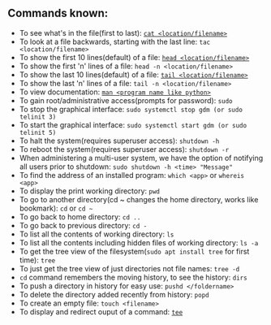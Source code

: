 ## Commands known:
- To see what's in the file(first to last): [`cat <location/filename>`](https://www.geeksforgeeks.org/cat-command-in-linux-with-examples/)
- To look at a file backwards, starting with the last line: `tac <location/filename>`
- To show the first 10 lines(default) of a file: [`head <location/filename>`](https://linuxize.com/post/linux-head-command/#head-command-syntax)
- To show the first 'n' lines of a file: `head -n <location/filename>`
- To show the last 10 lines(default) of a file: [`tail <location/filename>`](https://linuxize.com/post/linux-head-command/#head-command-syntax)
- To show the last 'n' lines of a file: `tail -n <location/filename>`
- To view documentation: [`man <program name like python>`](https://www.geeksforgeeks.org/man-command-in-linux-with-examples/)
- To gain root/administrative access(prompts for password): `sudo`  
- To stop the graphical interface: `sudo systemctl stop gdm (or sudo telinit 3)`
- To start the graphical interface: `sudo systemctl start gdm (or sudo telinit 5)`
- To halt the system(requires superuser access): `shutdown -h`
- To reboot the system(requires superuser access): `shutdown -r`
- When administering a multi-user system, we have the option of notifying all users prior to shutdown:
`sudo shutdown -h <time> "Message"`
- To find the address of an installed program: `which <app>` or `whereis <app>`
- To display the print working directory: `pwd`
- To go to another directory(cd ~ changes the home directory, works like bookmark): `cd` or `cd ~`
- To go back to home directory: `cd ..`
- To go back to previous directory: `cd -`
- To list all the contents of working directory: `ls`
- To list all the contents including hidden files of working directory: `ls -a`
- To get the tree view of the filesystem(`sudo apt install tree` for first time): `tree`
- To just get the tree view of just directories not file names: `tree -d`
- `cd` command remembers the moving history, to see the history: `dirs`
- To push a directory in history for easy use: `pushd </foldername>`
- To delete the directory added recently from history: `popd` 
- To create an empty file: `touch <filename>`
- To display and redirect ouput of a command: [`tee`](https://linuxize.com/post/linux-tee-command/)
